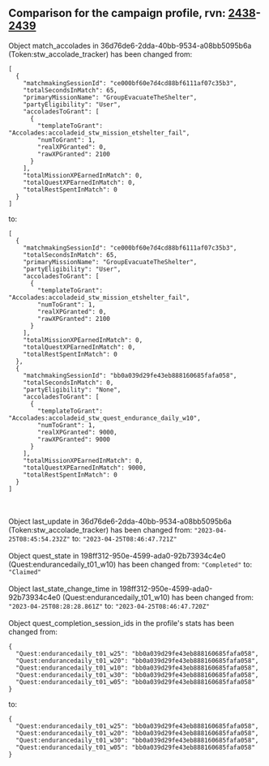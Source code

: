 ## Comparison for the campaign profile, rvn: [2438](https://github.com/PRO100KatYT/FortniteProfileRevisions/tree/main/profiles/campaign/2438%20campaign.json)-[2439](https://github.com/PRO100KatYT/FortniteProfileRevisions/tree/main/profiles/campaign/2439%20campaign.json)

Object match_accolades in 36d76de6-2dda-40bb-9534-a08bb5095b6a (Token:stw_accolade_tracker) has been changed from:

```
[
  {
    "matchmakingSessionId": "ce000bf60e7d4cd88bf6111af07c35b3",
    "totalSecondsInMatch": 65,
    "primaryMissionName": "GroupEvacuateTheShelter",
    "partyEligibility": "User",
    "accoladesToGrant": [
      {
        "templateToGrant": "Accolades:accoladeid_stw_mission_etshelter_fail",
        "numToGrant": 1,
        "realXPGranted": 0,
        "rawXPGranted": 2100
      }
    ],
    "totalMissionXPEarnedInMatch": 0,
    "totalQuestXPEarnedInMatch": 0,
    "totalRestSpentInMatch": 0
  }
]
```

to:

```
[
  {
    "matchmakingSessionId": "ce000bf60e7d4cd88bf6111af07c35b3",
    "totalSecondsInMatch": 65,
    "primaryMissionName": "GroupEvacuateTheShelter",
    "partyEligibility": "User",
    "accoladesToGrant": [
      {
        "templateToGrant": "Accolades:accoladeid_stw_mission_etshelter_fail",
        "numToGrant": 1,
        "realXPGranted": 0,
        "rawXPGranted": 2100
      }
    ],
    "totalMissionXPEarnedInMatch": 0,
    "totalQuestXPEarnedInMatch": 0,
    "totalRestSpentInMatch": 0
  },
  {
    "matchmakingSessionId": "bb0a039d29fe43eb888160685fafa058",
    "totalSecondsInMatch": 0,
    "partyEligibility": "None",
    "accoladesToGrant": [
      {
        "templateToGrant": "Accolades:accoladeid_stw_quest_endurance_daily_w10",
        "numToGrant": 1,
        "realXPGranted": 9000,
        "rawXPGranted": 9000
      }
    ],
    "totalMissionXPEarnedInMatch": 0,
    "totalQuestXPEarnedInMatch": 9000,
    "totalRestSpentInMatch": 0
  }
]
```

<br><br>
Object last_update in 36d76de6-2dda-40bb-9534-a08bb5095b6a (Token:stw_accolade_tracker) has been changed from: `"2023-04-25T08:45:54.232Z"` to: `"2023-04-25T08:46:47.721Z"`
<br><br>
Object quest_state in 198ff312-950e-4599-ada0-92b73934c4e0 (Quest:endurancedaily_t01_w10) has been changed from: `"Completed"` to: `"Claimed"`
<br><br>
Object last_state_change_time in 198ff312-950e-4599-ada0-92b73934c4e0 (Quest:endurancedaily_t01_w10) has been changed from: `"2023-04-25T08:28:28.861Z"` to: `"2023-04-25T08:46:47.720Z"`
<br><br>
Object quest_completion_session_ids in the profile's stats has been changed from:

```
{
  "Quest:endurancedaily_t01_w25": "bb0a039d29fe43eb888160685fafa058",
  "Quest:endurancedaily_t01_w20": "bb0a039d29fe43eb888160685fafa058",
  "Quest:endurancedaily_t01_w10": "bb0a039d29fe43eb888160685fafa058",
  "Quest:endurancedaily_t01_w30": "bb0a039d29fe43eb888160685fafa058",
  "Quest:endurancedaily_t01_w05": "bb0a039d29fe43eb888160685fafa058"
}
```

to:

```
{
  "Quest:endurancedaily_t01_w25": "bb0a039d29fe43eb888160685fafa058",
  "Quest:endurancedaily_t01_w20": "bb0a039d29fe43eb888160685fafa058",
  "Quest:endurancedaily_t01_w30": "bb0a039d29fe43eb888160685fafa058",
  "Quest:endurancedaily_t01_w05": "bb0a039d29fe43eb888160685fafa058"
}
```

<br><br>
